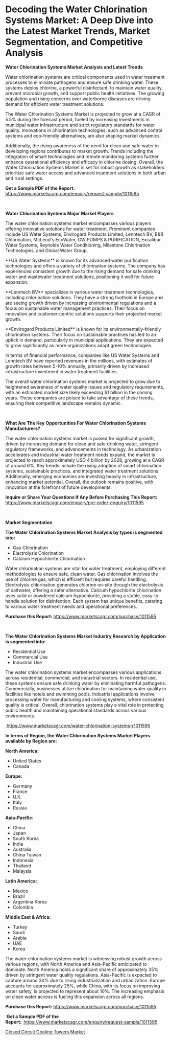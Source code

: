 <p><h1>Decoding the Water Chlorination Systems Market: A Deep Dive into the Latest Market Trends, Market Segmentation, and Competitive Analysis</h1></p><p><strong>Water Chlorination Systems Market Analysis and Latest Trends</strong></p>
<p><p>Water chlorination systems are critical components used in water treatment processes to eliminate pathogens and ensure safe drinking water. These systems deploy chlorine, a powerful disinfectant, to maintain water quality, prevent microbial growth, and support public health initiatives. The growing population and rising concerns over waterborne diseases are driving demand for efficient water treatment solutions.</p><p>The Water Chlorination Systems Market is projected to grow at a CAGR of 5.5% during the forecast period, fueled by increasing investments in municipal water infrastructure and strict regulatory standards for water quality. Innovations in chlorination technologies, such as advanced control systems and eco-friendly alternatives, are also shaping market dynamics. </p><p>Additionally, the rising awareness of the need for clean and safe water in developing regions contributes to market growth. Trends including the integration of smart technologies and remote monitoring systems further enhance operational efficiency and efficacy in chlorine dosing. Overall, the Water Chlorination Systems Market is set for robust growth as stakeholders prioritize safe water access and advanced treatment solutions in both urban and rural settings.</p></p>
<p><strong>Get a Sample PDF of the Report:&nbsp;</strong> <a href="https://www.marketscagr.com/enquiry/request-sample/1011595?utm_campaign=2115&utm_medium=2&utm_source=Github&utm_content=ia&utm_term=23022025&utm_id=water-chlorination-systems">https://www.marketscagr.com/enquiry/request-sample/1011595</a></p>
<p>&nbsp;</p>
<p><strong>Water Chlorination Systems Major Market Players</strong></p>
<p><p>The water chlorination systems market encompasses various players offering innovative solutions for water treatment. Prominent companies include US Water Systems, Envirogard Products Limited, Lenntech BV, B&B Chlorination, McLeod's EcoWater, GW PUMPS & PURIFICATION, Excalibur Water Systems, Reynolds Water Conditioning, Milestone Chlorination Technologies, and Global Water Group.</p><p>**US Water Systems** is known for its advanced water purification technologies and offers a variety of chlorination systems. The company has experienced consistent growth due to the rising demand for safe drinking water and wastewater treatment solutions, positioning it well for future expansion.</p><p>**Lenntech BV** specializes in various water treatment technologies, including chlorination solutions. They have a strong foothold in Europe and are seeing growth driven by increasing environmental regulations and a focus on sustainable water management practices. Their focus on innovation and customer-centric solutions supports their projected market growth.</p><p>**Envirogard Products Limited** is known for its environmentally-friendly chlorination systems. Their focus on sustainable practices has led to an uptick in demand, particularly in municipal applications. They are expected to grow significantly as more organizations adopt green technologies.</p><p>In terms of financial performance, companies like US Water Systems and Lenntech BV have reported revenues in the millions, with estimates of growth rates between 5-10% annually, primarily driven by increased infrastructure investment in water treatment facilities.</p><p>The overall water chlorination systems market is projected to grow due to heightened awareness of water quality issues and regulatory requirements, with an estimated market size likely exceeding $1 billion in the coming years. These companies are poised to take advantage of these trends, ensuring their competitive landscape remains dynamic.</p></p>
<p>&nbsp;</p>
<p><strong>What Are The Key Opportunities For Water Chlorination Systems Manufacturers?</strong></p>
<p><p>The water chlorination systems market is poised for significant growth, driven by increasing demand for clean and safe drinking water, stringent regulatory frameworks, and advancements in technology. As urbanization accelerates and industrial water treatment needs expand, the market is projected to reach approximately USD 4 billion by 2028, growing at a CAGR of around 6%. Key trends include the rising adoption of smart chlorination systems, sustainable practices, and integrated water treatment solutions. Additionally, emerging economies are investing heavily in infrastructure, enhancing market potential. Overall, the outlook remains positive, with innovation at the forefront of future developments.</p></p>
<p><strong>Inquire or Share Your Questions If Any Before Purchasing This Report:</strong> <a href="https://www.marketscagr.com/enquiry/pre-order-enquiry/1011595?utm_campaign=2115&utm_medium=2&utm_source=Github&utm_content=ia&utm_term=23022025&utm_id=water-chlorination-systems">https://www.marketscagr.com/enquiry/pre-order-enquiry/1011595</a></p>
<p>&nbsp;</p>
<p><strong>Market Segmentation</strong></p>
<p><strong>The Water Chlorination Systems Market Analysis by types is segmented into:</strong></p>
<p><ul><li>Gas Chlorination</li><li>Electrolysis Chlorination</li><li>Calcium Hypochlorite Chlorination</li></ul></p>
<p><p>Water chlorination systems are vital for water treatment, employing different methodologies to ensure safe, clean water. Gas chlorination involves the use of chlorine gas, which is efficient but requires careful handling. Electrolysis chlorination generates chlorine on-site through the electrolysis of saltwater, offering a safer alternative. Calcium hypochlorite chlorination uses solid or powdered calcium hypochlorite, providing a stable, easy-to-handle solution for disinfection. Each system has unique benefits, catering to various water treatment needs and operational preferences.</p></p>
<p><strong>Purchase this Report:&nbsp;</strong><a href="https://www.marketscagr.com/purchase/1011595?utm_campaign=2115&utm_medium=2&utm_source=Github&utm_content=ia&utm_term=23022025&utm_id=water-chlorination-systems">https://www.marketscagr.com/purchase/1011595</a></p>
<p>&nbsp;</p>
<p><strong>The Water Chlorination Systems Market Industry Research by Application is segmented into:</strong></p>
<p><ul><li>Residential Use</li><li>Commercial Use</li><li>Industrial Use</li></ul></p>
<p><p>The water chlorination systems market encompasses various applications across residential, commercial, and industrial sectors. In residential use, these systems ensure safe drinking water by eliminating harmful pathogens. Commercially, businesses utilize chlorination for maintaining water quality in facilities like hotels and swimming pools. Industrial applications involve processing water for manufacturing and cooling systems, where consistent quality is critical. Overall, chlorination systems play a vital role in protecting public health and maintaining operational standards across various environments.</p></p>
<p><a href="https://www.marketscagr.com/water-chlorination-systems-r1011595?utm_campaign=2115&utm_medium=2&utm_source=Github&utm_content=ia&utm_term=23022025&utm_id=water-chlorination-systems">&nbsp;https://www.marketscagr.com/water-chlorination-systems-r1011595</a></p>
<p><strong>In terms of Region, the Water Chlorination Systems Market Players available by Region are:</strong></p>
<p>
    <p> <strong> North America: </strong>
        <ul>
            <li>United States</li>
            <li>Canada</li>
        </ul>
        </p> 
    <p> <strong> Europe: </strong>
        <ul>
            <li>Germany</li>
            <li>France</li>
            <li>U.K.</li>
            <li>Italy</li>
            <li>Russia</li>
        </ul>
        </p> 
    <p> <strong> Asia-Pacific: </strong>
        <ul>
            <li>China</li>
            <li>Japan</li>
            <li>South Korea</li>
            <li>India</li>
            <li>Australia</li>
            <li>China Taiwan</li>
            <li>Indonesia</li>
            <li>Thailand</li>
            <li>Malaysia</li>
        </ul>
        </p> 
    <p> <strong> Latin America: </strong>
        <ul>
            <li>Mexico</li>
            <li>Brazil</li>
            <li>Argentina Korea</li>
            <li>Colombia</li>
        </ul>
        </p> 
    <p> <strong> Middle East & Africa: </strong>
        <ul>
            <li>Turkey</li>
            <li>Saudi</li>
            <li>Arabia</li>
            <li>UAE</li>
            <li>Korea</li>
        </ul>
    </p>
    </p>
<p><p>The water chlorination systems market is witnessing robust growth across various regions, with North America and Asia-Pacific anticipated to dominate. North America holds a significant share of approximately 35%, driven by stringent water quality regulations. Asia-Pacific is expected to capture around 30% due to rising industrialization and urbanization. Europe accounts for approximately 25%, while China, with its focus on improving water safety, is projected to represent about 10%. The increasing emphasis on clean water access is fueling this expansion across all regions.</p></p>
<p><strong>Purchase this Report: </strong><a href="https://www.marketscagr.com/purchase/1011595?utm_campaign=2115&utm_medium=2&utm_source=Github&utm_content=ia&utm_term=23022025&utm_id=water-chlorination-systems">https://www.marketscagr.com/purchase/1011595</a></p>
<p>&nbsp;<strong>Get a Sample PDF of the Report:&nbsp;&nbsp;</strong><a href="https://www.marketscagr.com/enquiry/request-sample/1011595?utm_campaign=2115&utm_medium=2&utm_source=Github&utm_content=ia&utm_term=23022025&utm_id=water-chlorination-systems">https://www.marketscagr.com/enquiry/request-sample/1011595</a></p>
<p><strong></strong></p>
<p><p><a href="https://github.com/joannesouthgate/Market-Research-Report-List-5/blob/main/closed-circuit-cooling-towers-market.md?utm_campaign=2115&utm_medium=2&utm_source=Github&utm_content=ia&utm_term=23022025&utm_id=water-chlorination-systems">Closed Circuit Cooling Towers Market</a></p></p>